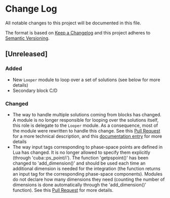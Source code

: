 # Change Log
All notable changes to this project will be documented in this file.

The format is based on [Keep a Changelog](http://keepachangelog.com/) 
and this project adheres to [Semantic Versioning](http://semver.org/).

## [Unreleased]
### Added
 - New `Looper` module to loop over a set of solutions (see below for more details)
 - Secondary block C/D

### Changed
 - The way to handle multiple solutions coming from blocks has changed. A module is no longer responsible for looping over the solutions itself, this role is delegate to the `Looper` module. As a consequence, most of the module were rewritten to handle this change. See this [Pull Request](https://github.com/MoMEMta/MoMEMta/pull/69) for a more technical description, and this [documentation entry](http://momemta.github.io/) for more details
 - The way input tags corresponding to phase-space points are defined in Lua has changed. It is no longer allowed to specify them explicitly (through 'cuba::ps_point/i'). The function 'getpspoint()' has been changed to 'add_dimension()' and should be used each time an additional dimension is needed for the integration (the function returns an input tag for the corresponding phase-space components). Modules do not declare how many dimensions they need (counting the number of dimensions is done automatically through the 'add_dimension()' function). See this [Pull Request](https://github.com/MoMEMta/MoMEMta/pull/82) for more details.
